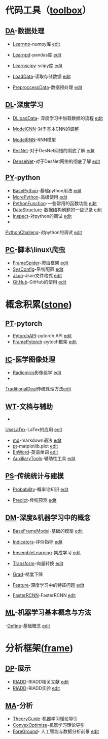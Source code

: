 # 代码工具（[toolbox](https://xtj2020.top/sub_domain.html)）

## [DA](./sub_domain.md)-数据处理

- [Learnnp](https://xtj2020.top/toolbox/DA/Learnnp.html)-numpy库
[edit](./toolbox/DA/Learnnp.md)

- [Learnpd](https://xtj2020.top/toolbox/DA/Learnpd.html)-pandas库
[edit](./toolbox/DA/Learnpd.md)

- [Learnscipy](https://xtj2020.top/toolbox/DA/Learnscipy.html)-scipy库
[edit](./toolbox/DA/Learnscipy.md)

- [LoadData](https://xtj2020.top/toolbox/DA/LoadData.html)-读取存储数据
[edit](./toolbox/DA/LoadData.md)
- [PreproccessData](https://xtj2020.top/toolbox/DA/PreproccessData.html)-数据预处理
[edit](./toolbox/DA/PreproccessData.md)


## [DL](./toolbox/DL)-深度学习

- [DLloadData](https://xtj2020.top/toolbox/DL/DLloadData.html)- 深度学习中加载数据的流程
[edit](./toolbox/DL/DLloadData.md)

- [ModelCNN](https://xtj2020.top/toolbox/DL/ModelCNN.html)-对于基本CNN的调整
- [ModelRNN](https://xtj2020.top/toolbox/DL/ModelRNN.html)-RNN模型

- [ResNet](https://xtj2020.top/toolbox/DL/ResNet.html)-对于DesNet网络的彻底了解
[edit](./toolbox/DL/ResNet.md)
- [DenseNet](https://xtj2020.top/toolbox/DL/DenseNet.html)-对于DesNet网络的彻底了解
[edit](./toolbox/DL/DenseNet.md)


## [PY](./toolbox/PY)-python

- [BasePython](https://xtj2020.top/toolbox/PY/BasePython.html)-基础python用法
[edit](./toolbox/PY/BasePython.md)
- [MorePython](https://xtj2020.top/toolbox/PY/MorePython.html)-高级使用
[edit](./toolbox/PY/MorePython.md)
- [PythonFunction](https://xtj2020.top/toolbox/PY/functionBook.html)-一些常用的函数功能
[edit](./toolbox/PY/functionBook.md)
- [DataStructure](https://xtj2020.top/toolbox/PY/DataStructure.html)-数据结构刷题的一些记录
[edit](./toolbox/PY/DataStructure.md)
- [Inspect](https://xtj2020.top/toolbox/PY/Inspect.html)-对python的调试
[edit](./toolbox/PY/Inspect.md)
-
[PythonChalleng](https://xtj2020.top/toolbox/PY/PythonChalleng.html)-对python的调试
[edit](./toolbox/PY/PythonChalleng.md)




## [PC](./toolbox/PC)-脚本\linux\爬虫

- [FrameSpider](https://xtj2020.top/toolbox/PC/FrameSpider.html)-爬虫框架
[edit](./toolbox/PC/FrameSpider.md)
- [SysConfig](https://xtj2020.top/toolbox/PC/sysConfig.html)-系统配置
[edit](./toolbox/PC/sysConfig.md)
- [Json](https://xtj2020.top/toolbox/PC/Json.html)-Json文件格式
 [edit](./toolbox/PC/Json.md)
- [GitHub](https://xtj2020.top/toolbox/PC/GitHub.html)-GitHub的使用
[edit](./toolbox/PC/GitHub.md)





# 概念积累([stone](https://xtj2020.top/sub_memory.html))

## [PT](./sub_memory.md)-pytorch

- [PytorchAPI](https://xtj2020.top/toolbox/PT/pytorchAPI.html)-pytorch API
[edit](./toolbox/PT/pytorchAPI.md)
- [FramePytorch](https://xtj2020.top/toolbox/PT/framePytorch.html)-pytoch框架
[edit](./toolbox/PT/framePytorch.md)



## [IC](./stone/IC)-医学图像处理
- [Radiomics](https://xtj2020.top/stone/IC/Radiomics.html)影像组学
 [edit](./stone/IC/Radiomics.md)
-
[TraditionalDeal](https://xtj2020.top/stone/IC/TraditionalDeal.html)传统处理方法[edit](./stone/IC/TraditionalDeal.md)

## [WT](./stone/WT)-文档与辅助

-
[UseLaTex](https://xtj2020.top/xtj2020.github.io/stone/WT/UseLaTex.html)-LaTex的应用
[edit](./stone/WT/UseLaTex.md)
- [md](https://xtj2020.top/stone/WT/md.html)-markdown语法 [edit](./stone/WT/md.md)
- [pt](https://xtj2020.top/stone/WT/pt.html)-matplotlib.plot
[edit](./stone/WT/pt.md)
- [EnWord](https://xtj2020.top/stone/WT/enword.html)-英语单词
[edit](./stone/WT/enword.md)
- [AuxiliaryTools](https://xtj2020.top/stone/WT/AuxiliaryTools.html)-辅助性工具
[edit](./stone/WT/AuxiliaryTools.md)





## [PS](./stone/PS)-传统统计与建模
- [Probability](https://xtj2020.top/stone/PS/probability.html)-概率论知识
[edit](./stone/PS/probability.md)

- [Predict](https://xtj2020.top/stone/PS/predict.html)-传统预测
[edit](./stone/PS/predict.md)

## [DM](./stone/DM)-深度&机器学习中的概念
- [BaseFrameModel](https://xtj2020.top/toolbox/DL/baseFrameModel.html)-基础的模型
[edit](./toolbox/DL/baseFrameModel.md)

- [Indicators](https://xtj2020.top/toolbox/DL/indicators.html)-评价指标
[edit](./toolbox/DL/indicators.md)

- [EnsembleLearning](https://xtj2020.top/stone/DM/EnsembleLearning.html)-集成学习
[edit](./stone/DM/EnsembleLearning.md)
- [Transform](https://xtj2020.top/stone/DM/transform.html)-向量转换
[edit](./stone/DM/transform.md)

- [Grad](https://xtj2020.top/toolbox/DL/PlotNeuralNet.html)-梯度下降

- [Feature](https://xtj2020.top/toolbox/DL/Feature.html)-深度学习中的特征问题
[edit](./toolbox/DL/Feature.md)

- [FasterRCNN](https://xtj2020.top/stone/DM/FasterRCNN.html)-FasterRCNN
[edit](./stone/DM/FasterRCNN.md)

## [ML](./stone/ML)-机器学习基本概念与方法
-[Define](https://xtj2020.top/stone/ML/Define.html)-基础概念
[edit](./stone/ML/Define.md)


# 分析框架([frame](https://xtj2020.top/sub_self.html))

## [DP](./sub_self.md)-展示
- [RIADD](https://xtj2020.top/frame/DP/RIADD_document.html)-RIADD相关文献
[edit](./frame/DP/RIADD_document.md)
- [RIADD](https://xtj2020.top/frame/DP/RIADD_experiment.html)-RIADD实验
[edit](./frame/DP/RIADD_experiment.md)


## [MA](./frame/MA/)-分析
- [TheoryGuide](https://xtj2020.top/frame/theoryGuide.html)-机器学习理论导引
- [ConvexOptimize](https://xtj2020.top/frame/convexOptimize.html)-机器学习理论导引
- [ForeGround](https://xtj2020.top/frame/ForeGround.html)- 人工智能与数据分析前景
[edit](./frame/ForeGround.md)
